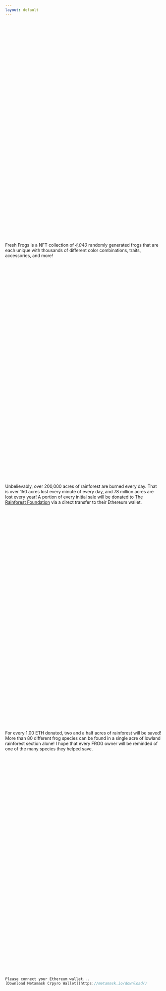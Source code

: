 ```yaml
---
layout: default
---
```


Fresh Frogs is a NFT collection of *4,040* randomly generated frogs that are each unique with thousands of different color combinations, traits, accessories, and more! 

Unbelievably, over 200,000 acres of rainforest are burned every day. That is over 150 acres lost every minute of every day, and 78 million acres are lost every year! A portion of every initial sale will be donated to [The Rainforest Foundation](https://rainforestfoundation.org/) via a direct transfer to their Ethereum wallet.

For every 1.00 ETH donated, two and a half acres of rainforest will be saved! More than 80 different frog species can be found in a single acre of lowland rainforest section alone! I hope that every FROG owner will be reminded of one of the many species they helped save.

```js
Please connect your Ethereum wallet...
[Download Metamask Crpyro Wallet](https://metamask.io/download/)
```
<html>
    <head>
        <style>
            body { display: flex; flex-wrap: wrap; margin: 10px;}
            .test { 
                border: 1px solid #ddd;
                border-radius: 4px;
                padding: 5px;
                width: 150px;
            }
        </style>
        <script src="https://cdnjs.cloudflare.com/ajax/libs/web3/1.7.0-rc.0/web3.min.js"></script>
        <script src="https://unpkg.com/f0js/dist/f0.js"></script>
        <script>
            document.addEventListener("DOMContentLoaded", async () => {
            const f0 = new F0();
            await f0.init({
                web3: new Web3(window.ethereum),
                contract: "0x9500aEe4F34681D38D2f53C634b36b9CCc236d10",
            })
            for(let i=1; i<=42; i++) {
                let token = await f0.get(i);
                let el = document.createElement("img")
                el.src = token.converted.image
                el.value = "test"
                document.body.appendChild(el)
            }
            })
        </script>
    </head>
    <body>
    </body>
</html>
